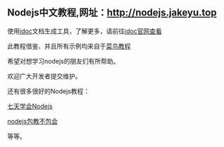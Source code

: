 ## Nodejs中文教程,网址：<http://nodejs.jakeyu.top>

使用[idoc](http://jaywcjlove.github.io/idoc/)文档生成工具，了解更多，请前往[idoc官网查看](http://jaywcjlove.github.io/idoc/)

此教程借鉴、并且所有示例均来自于[菜鸟教程](http://www.runoob.com/nodejs/nodejs-tutorial.html)



希望对想学习nodejs的朋友们有所帮助。

欢迎广大开发者提交维护。

还有很多很好的Nodejs教程：

[七天学会Nodejs](http://nqdeng.github.io/7-days-nodejs/)

[nodejs包教不包会](https://github.com/JakeLaoyu/node-lessons)

等等。
